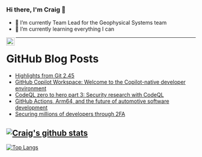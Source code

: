 ### Hi there, I'm Craig 👋

<!--
**CraigTeelFugro/CraigTeelFugro** is a ✨ _special_ ✨ repository because its `README.md` (this file) appears on your GitHub profile.

Here are some ideas to get you started:
-->

- 🔭 I’m currently Team Lead for the Geophysical Systems team
- 🌱 I’m currently learning everything I can

[<img align="left" alt="Craig Teel | LinkedIn" width="22px" src="https://cdn.jsdelivr.net/npm/simple-icons@v3/icons/linkedin.svg" />][linkedin]

---

# GitHub Blog Posts

<!-- BLOG-POST-LIST:START -->
- [Highlights from Git 2.45](https://github.blog/2024-04-29-highlights-from-git-2-45/)
- [GitHub Copilot Workspace: Welcome to the Copilot-native developer environment](https://github.blog/2024-04-29-github-copilot-workspace/)
- [CodeQL zero to hero part 3: Security research with CodeQL](https://github.blog/2024-04-29-codeql-zero-to-hero-part-3-security-research-with-codeql/)
- [GitHub Actions, Arm64, and the future of automotive software development](https://github.blog/2024-04-26-github-actions-arm64-and-the-future-of-automotive-software-development/)
- [Securing millions of developers through 2FA](https://github.blog/2024-04-24-securing-millions-of-developers-through-2fa/)
<!-- BLOG-POST-LIST:END -->

## [![Craig's github stats](https://github-readme-stats.vercel.app/api?username=craigteelfugro&show_icons=true&theme=radical)](https://github.com/anuraghazra/github-readme-stats)


[linkedin]: https://linkedin.com/in/craig-teel-b8786771
[![Top Langs](https://github-readme-stats.vercel.app/api/top-langs/?username=craigteelfugro&layout=compact)](https://github.com/anuraghazra/github-readme-stats)
